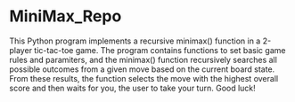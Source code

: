 # MiniMax_Repo
This Python program implements a recursive minimax() function in a 2-player tic-tac-toe game. The program contains functions to set basic game rules and paramiters, and 
the minimax() function recursively searches all possible outcomes from a given move based on the current board state. From these results, the function selects the move
with the highest overall score and then waits for you, the user to take your turn. Good luck!
